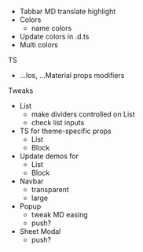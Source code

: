 - Tabbar MD translate highlight
- Colors
  - name colors
- Update colors in .d.ts
- Multi colors

TS

- ...Ios, ...Material props modifiers

Tweaks

- List
  - make dividers controlled on List
  - check list inputs
- TS for theme-specific props
  - List
  - Block
- Update demos for
  - List
  - Block
- Navbar
  - transparent
  - large
- Popup
  - tweak MD easing
  - push?
- Sheet Modal
  - push?
